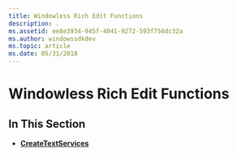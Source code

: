 ```yaml
---
title: Windowless Rich Edit Functions
description: .
ms.assetid: ee8e3934-945f-4041-9272-593f756dc32a
ms.author: windowssdkdev
ms.topic: article
ms.date: 05/31/2018
---
```


# Windowless Rich Edit Functions

## In This Section

-   [**CreateTextServices**](/windows/desktop/api/Textserv/nf-textserv-createtextservices)

 

 




